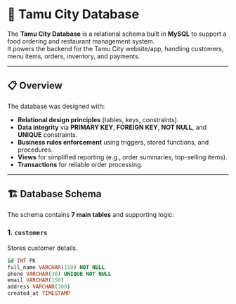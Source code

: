 # 🍴 Tamu City Database

The **Tamu City Database** is a relational schema built in **MySQL** to support a food ordering and restaurant management system.  
It powers the backend for the Tamu City website/app, handling customers, menu items, orders, inventory, and payments.

---

## 📋 Overview

The database was designed with:
- **Relational design principles** (tables, keys, constraints).
- **Data integrity** via **PRIMARY KEY**, **FOREIGN KEY**, **NOT NULL**, and **UNIQUE** constraints.
- **Business rules enforcement** using triggers, stored functions, and procedures.
- **Views** for simplified reporting (e.g., order summaries, top-selling items).
- **Transactions** for reliable order processing.

---

## 🏗️ Database Schema

The schema contains **7 main tables** and supporting logic:

### 1. `customers`
Stores customer details.
```sql
id INT PK
full_name VARCHAR(150) NOT NULL
phone VARCHAR(30) UNIQUE NOT NULL
email VARCHAR(150)
address VARCHAR(300)
created_at TIMESTAMP
